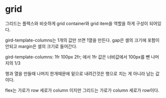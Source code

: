 # grid

그리드는 플렉스와 비슷하게 grid container와 grid item을 역할을 하게 구성이 되어있다.

gird-template-columns는 1개의 값만 쓰면 1열을 만든다.
gap은 셀의 크기에 포함이 안되고 margin은 셀의 크기로 들어간다.

gird-template-columns: 1fr 100px 2fr;
에서 1fr 값은 너비값에서 100px를 뺀 나머지의 1/3

행과 열을 만들때 나머지 한개때문에 밑으로 내려간것은 행으로 치는 게 아니라 남는 값이다.

flex는 가로가 row 세로가 column 이지만
그리드는 가로가 column 세로가 row이다.